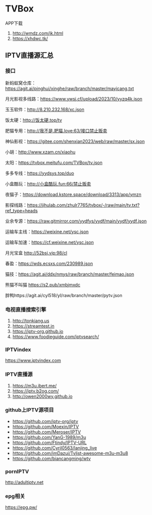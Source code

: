 # TVBox
APP下载
1. http://wmdz.com/jk.html
2. https://xhdwc.tk/

## IPTV直播源汇总
### 接口
新蚂蚁窝仓库：https://agit.ai/pinghui/xinghe/raw/branch/master/mayicang.txt

月光影视多线路：https://www.ywsj.cf/upload/2023/10/yyzq4k.json

玉玉软件：http://8.210.232.168/xc.json

饭太硬：http://饭太硬.top/tv

肥猫专用：http://我不是.肥猫.love:63/接口禁止贩卖

神仙影视：https://gitee.com/shenxian2023/web/raw/master/sx.json

小胡：http://www.xzam.cn/xiaohu

太阳：https://tvbox.meitufu.com/TVBox/tv.json

多多专线：https://yydsys.top/duo

小盒酷玩：http://小盒酷玩.fun:66/禁止贩卖

夜猫子：https://download.kstore.space/download/3313/app/ymzn 

影探线路：https://jihulab.com/zhulr7765/tvbox/-/raw/main/tv.txt?ref_type=heads

业余专源：https://raw.gitmirror.com/yydfys/yydf/main/yydf/yydf.json

运输车主线：https://weixine.net/ysc.json

运输车加速：https://cf.weixine.net/ysc.json

月光宝盒 http://52bsj.vip:98/cl

春盈：https://wds.ecsxs.com/230989.json

猫技：https://agit.ai/ddx/nmys/raw/branch/master/feimao.json

熊猫不叫猫  https://s2.pub/xmbjmxdc

胖鸭https://agit.ai/cyl518/yl/raw/branch/master/pytv.json


### 电视直播搜索引擎
1. http://tonkiang.us
2. https://streamtest.in
3. https://iptv-org.github.io
4. https://www.foodieguide.com/iptvsearch/

### IPTVindex
https://www.iptvindex.com

### IPTV直播源
1. https://m3u.ibert.me/
2. https://iptv.b2og.com/
3. http://owen2000wy.github.io


### github上IPTV源项目
+ https://github.com/iptv-org/iptv
+ https://github.com/Moexin/IPTV
+ https://github.com/Meroser/IPTV
+ https://github.com/YanG-1989/m3u
+ https://github.com/Ftindy/IPTV-URL 
+ https://github.com/Cyril0563/lanjing_live
+ https://github.com/imDazui/Tvlist-awesome-m3u-m3u8
+ https://github.com/biancangming/wtv


### pornIPTV
http://adultiptv.net

### epg相关
https://epg.pw/